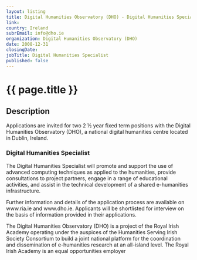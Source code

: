 ```yaml
---
layout: listing
title: Digital Humanities Observatory (DHO) - Digital Humanities Specialist
link:
country: Ireland
subrEmail: info@dho.ie
organization: Digital Humanities Observatory (DHO) 
date: 2008-12-31
closingDate: 
jobTitle: Digital Humanities Specialist
published: false
---
```



# {{ page.title }}

## Description





<p>Applications are invited for two 2 ½ year fixed term positions with the Digital Humanities Observatory (DHO), a national digital humanities centre located in Dublin, Ireland.</p> 

<h3>Digital Humanities Specialist</h3>
<p>The Digital Humanities Specialist will promote and support the use of advanced computing techniques as applied to the humanities, provide consultations to project partners, engage in a range of educational activities, and assist in the technical development of a shared e-humanities infrastructure.</p> 

<p>Further information and details of the application process are available on www.ria.ie and www.dho.ie.  Applicants will be shortlisted for interview on the basis of information provided in their applications.</p> 

<p>The Digital Humanities Observatory (DHO) is a project of the Royal Irish Academy operating under the auspices of the Humanities Serving Irish Society Consortium to build a joint national platform for the coordination and dissemination of e-humanities research at an all-island level.  The Royal Irish Academy is an equal opportunities employer </p>

